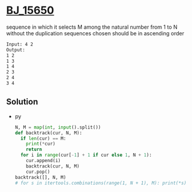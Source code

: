# [BJ_15650](https://acmicpc.net/problem/15650)

sequence in which it selects M among the natural number from 1 to N without the duplication
sequences chosen should be in ascending order

```txt
Input: 4 2
Output:
1 2
1 3
1 4
2 3
2 4
3 4
```

## Solution

* py

  ```py
  N, M = map(int, input().split())
  def backtrack(cur, N, M):
    if len(cur) == M:
      print(*cur)
      return
    for i in range(cur[-1] + 1 if cur else 1, N + 1):
      cur.append(i)
      backtrack(cur, N, M)
      cur.pop()
  backtrack([], N, M)
  # for s in itertools.combinations(range(1, N + 1), M): print(*s)
  ```
